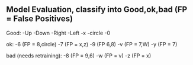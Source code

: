 ## Model Evaluation, classify into Good,ok,bad (FP = False Positives)

Good:
-Up
-Down
-Right
-Left 
-x 
-circle
-0

ok:
-6 (FP = 8,circle)
-7 (FP = x,z)
-9 (FP 6,8)
-v (FP = 7,W)
-y (FP = 7)


bad (needs retraining):
-8 (FP = 9,6)
-w (FP = v)
-z (FP = x)

